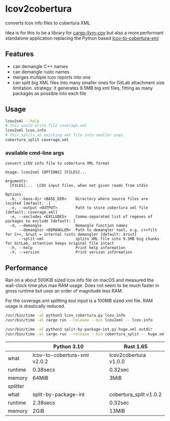 # lcov2cobertura

converts lcov info files to cobertura XML

Idea is for this to be a library for [cargo-llvm-cov](https://github.com/taiki-e/cargo-llvm-cov) but also a more performant standalone application replacing the Python based [lcov-to-cobertura-xml](https://github.com/eriwen/lcov-to-cobertura-xml)

## Features

- can demangle C++ names
- can demangle rustc names
- merges multiple lcov reports into one
- can split big XML files into many smaller ones for GitLab attachment size limitation. strategy: it generates 9.5MB big xml files, fitting as many packages as possible into each file

## Usage

```bash
lcov2xml --help
# this would write file coverage.xml
lcov2xml lcov.info
# this splits an existing xml file into smaller ones
cobertura_split coverage.xml
```

### available cmd-line args

```
convert LCOV info file to cobertura XML format

Usage: lcov2xml [OPTIONS] [FILES]...

Arguments:
  [FILES]...  LCOV input files, when not given reads from stdin

Options:
  -b, --base-dir <BASE_DIR>    Directory where source files are located [default: .]
  -o, --output <OUTPUT>        Path to store cobertura xml file [default: coverage.xml]
  -e, --excludes <EXCLUDES>    Comma-separated list of regexes of packages to exclude [default: ]
  -d, --demangle               Demangle function names
      --demangler <DEMANGLER>  Path to demangler tool, e.g. c++filt for C++, $rust = internal rustc demangler [default: $rust]
      --split-xml              splits XML file into 9.5MB big chunks for GitLab, attention keeps original file intact
  -h, --help                   Print help information
  -V, --version                Print version information
```

## Performance

Ran on a about 500KiB sized lcov.info file on macOS and measured the wall-clock time plus max RAM usage.
Does not seem to be much faster in gross runtime but uses an order of magnitude less RAM.

For the coverage.xml splitting tool input is a 100MB sized xml file. RAM usage is drastically reduced.

```bash
/usr/bin/time -al python3 lcov_cobertura.py lcov.info
/usr/bin/time -al cargo run --release --bin lcov2xml -- lcov.info

/usr/bin/time -al python3 split-by-package-int.py huge.xml outdir
/usr/bin/time -al cargo run --release --bin cobertura_split -- huge.xml
```

|            | Python 3.10                  | Rust 1.65              |
| ---------- | ---------------------------- | ---------------------- |
| what       | lcov-to-cobertura-xml v2.0.2 | lcov2cobertura v1.0.0  |
| runtime    | 0.38secs                     | 0.32sec                |
| memory     | 64MiB                        | 3MiB                   |
| _splitter_ |                              |                        |
| what       | split-by-package-int         | cobertura_split v1.0.2 |
| runtime    | 2.38secs                     | 0.32sec                |
| memory     | 2GiB                         | 13MiB                  |
